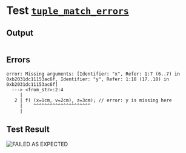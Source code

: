# Test [`tuple_match_errors`](../doc/structure/arguments.md#L110)

## Output

```,plain
```

## Errors

```,plain
error: Missing arguments: [Identifier: "x", Refer: 1:7 (6..7) in 0xb2031dc11153ac6f, Identifier: "y", Refer: 1:18 (17..18) in 0xb2031dc11153ac6f]
  ---> <from_str>:2:4
     |
   2 | f( (x=1cm, v=2cm), z=3cm); // error: y is missing here
     |    ^^^^^^^^^^^^^^^^^^^^^
     |
```

## Test Result

![FAILED AS EXPECTED](../doc/structure/.test/tuple_match_errors.png)
